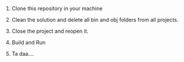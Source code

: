 1. Clone this repository in your machine

2. Clean the solution and delete all bin and obj folders from all projects.

3. Close the project and reopen it.

4. Build and Run

5. Ta daa....
